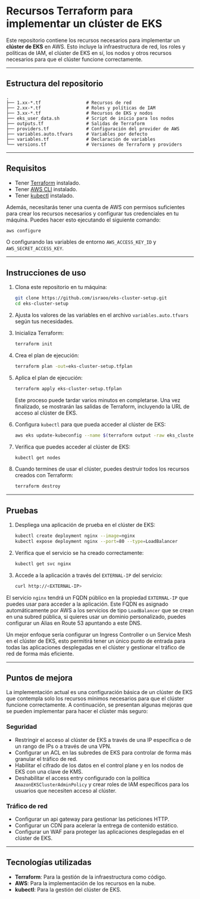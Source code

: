 # Recursos Terraform para implementar un clúster de EKS

Este repositorio contiene los recursos necesarios para implementar un **clúster de EKS** en AWS. Esto incluye la infraestructura de red, los roles y políticas de IAM, el clúster de EKS en sí, los nodos y otros recursos necesarios para que el clúster funcione correctamente.

---

## Estructura del repositorio

```plaintext
.
├── 1.xx-*.tf                 # Recursos de red
├── 2.xx-*.tf                 # Roles y políticas de IAM
├── 3.xx-*.tf                 # Recursos de EKS y nodos
├── eks_user_data.sh          # Script de inicio para los nodos
├── outputs.tf                # Salidas de Terraform
├── providers.tf              # Configuración del provider de AWS
├── variables.auto.tfvars     # Variables por defecto
├── variables.tf              # Declaración de variables
└── versions.tf               # Versiones de Terraform y providers
```

---

## Requisitos

- Tener [Terraform](https://developer.hashicorp.com/terraform/downloads) instalado.
- Tener [AWS CLI](https://docs.aws.amazon.com/cli/latest/userguide/install-cliv2.html) instalado.
- Tener [kubectl](https://kubernetes.io/docs/tasks/tools/install-kubectl/) instalado.

Además, necesitarás tener una cuenta de AWS con permisos suficientes para crear los recursos necesarios y configurar tus credenciales en tu máquina. Puedes hacer esto ejecutando el siguiente comando:

```bash
aws configure
```

O configurando las variables de entorno `AWS_ACCESS_KEY_ID` y `AWS_SECRET_ACCESS_KEY`.

---

## Instrucciones de uso

1. Clona este repositorio en tu máquina:

    ```bash
    git clone https://github.com/israoo/eks-cluster-setup.git
    cd eks-cluster-setup
    ```

2. Ajusta los valores de las variables en el archivo `variables.auto.tfvars` según tus necesidades.
3. Inicializa Terraform:

    ```bash
    terraform init
    ```

4. Crea el plan de ejecución:

    ```bash
    terraform plan -out=eks-cluster-setup.tfplan
    ```

5. Aplica el plan de ejecución:

    ```bash
    terraform apply eks-cluster-setup.tfplan
    ```

    Este proceso puede tardar varios minutos en completarse. Una vez finalizado, se mostrarán las salidas de Terraform, incluyendo la URL de acceso al clúster de EKS.

6. Configura `kubectl` para que pueda acceder al clúster de EKS:

    ```bash
    aws eks update-kubeconfig --name $(terraform output -raw eks_cluster_name)
    ```

7. Verifica que puedes acceder al clúster de EKS:

    ```bash
    kubectl get nodes
    ```

8. Cuando termines de usar el clúster, puedes destruir todos los recursos creados con Terraform:

    ```bash
    terraform destroy
    ```

---

## Pruebas

1. Despliega una aplicación de prueba en el clúster de EKS:

    ```bash
    kubectl create deployment nginx --image=nginx
    kubectl expose deployment nginx --port=80 --type=LoadBalancer
    ```

2. Verifica que el servicio se ha creado correctamente:

    ```bash
    kubectl get svc nginx
    ```

3. Accede a la aplicación a través del `EXTERNAL-IP` del servicio:

    ```bash
    curl http://<EXTERNAL-IP>
    ```

El servicio `nginx` tendrá un FQDN público en la propiedad `EXTERNAL-IP` que puedes usar para acceder a la aplicación. Este FQDN es asignado automáticamente por AWS a los servicios de tipo `LoadBalancer` que se crean en una subred pública, si quieres usar un dominio personalizado, puedes configurar un Alias en Route 53 apuntando a este DNS.

Un mejor enfoque sería configurar un Ingress Controller o un Service Mesh en el clúster de EKS, esto permitirá tener un único punto de entrada para todas las aplicaciones desplegadas en el clúster y gestionar el tráfico de red de forma más eficiente.

---

## Puntos de mejora

La implementación actual es una configuración básica de un clúster de EKS que contempla solo los recursos mínimos necesarios para que el clúster funcione correctamente. A continuación, se presentan algunas mejoras que se pueden implementar para hacer el clúster más seguro:

### Seguridad

- Restringir el acceso al clúster de EKS a través de una IP específica o de un rango de IPs o a través de una VPN.
- Configurar un ACL en las subredes de EKS para controlar de forma más granular el tráfico de red.
- Habilitar el cifrado de los datos en el control plane y en los nodos de EKS con una clave de KMS.
- Deshabilitar el access entry configurado con la política `AmazonEKSClusterAdminPolicy` y crear roles de IAM específicos para los usuarios que necesiten acceso al clúster.

### Tráfico de red

- Configurar un api gateway para gestionar las peticiones HTTP.
- Configurar un CDN para acelerar la entrega de contenido estático.
- Configurar un WAF para proteger las aplicaciones desplegadas en el clúster de EKS.

---

## Tecnologías utilizadas

- **Terraform**: Para la gestión de la infraestructura como código.
- **AWS**: Para la implementación de los recursos en la nube.
- **kubectl**: Para la gestión del clúster de EKS.
